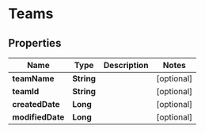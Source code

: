 

# Teams


## Properties

| Name | Type | Description | Notes |
|------------ | ------------- | ------------- | -------------|
|**teamName** | **String** |  |  [optional] |
|**teamId** | **String** |  |  [optional] |
|**createdDate** | **Long** |  |  [optional] |
|**modifiedDate** | **Long** |  |  [optional] |



